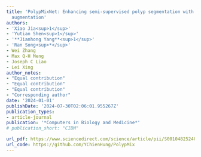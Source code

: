 ```yaml
---
title: 'PolypMixNet: Enhancing semi-supervised polyp segmentation with polyp-aware
  augmentation'
authors:
- 'Xiao Jia<sup>1</sup>'
- 'Yutian Shen<sup>1</sup>'
- '**Jianhong Yang**<sup>1</sup>'
- 'Ran Song<sup>*</sup>'
- Wei Zhang
- Max Q-H Meng
- Joseph C Liao
- Lei Xing
author_notes:
- "Equal contribution"
- "Equal contribution"
- "Equal contribution"
- "Corresponding author"
date: '2024-01-01'
publishDate: '2024-07-30T02:06:01.955267Z'
publication_types:
- article-journal
publication: '*Computers in Biology and Medicine*'
# publication_short: "CIBM"

url_pdf: https://www.sciencedirect.com/science/article/pii/S0010482524000908
url_code: https://github.com/YChienHung/PolypMix
---
```

